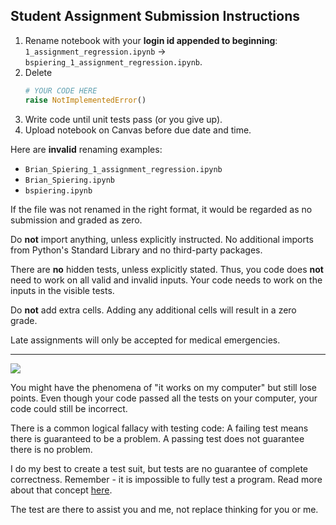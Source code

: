 Student Assignment Submission Instructions
------

1. Rename notebook with your __login id appended to beginning__: `1_assignment_regression.ipynb` -> `bspiering_1_assignment_regression.ipynb`.
2. Delete
    ```python
    # YOUR CODE HERE
    raise NotImplementedError()
    ```
1. Write code until unit tests pass (or you give up).
1. Upload notebook on Canvas before due date and time.

Here are __invalid__ renaming examples:

- `Brian_Spiering_1_assignment_regression.ipynb`
- `Brian_Spiering.ipynb`
- `bspiering.ipynb`

If the file was not renamed in the right format, it would be regarded as no submission and graded as zero.

Do __not__ import anything, unless explicitly instructed. No additional imports from Python's Standard Library and no third-party packages.

There are __no__ hidden tests, unless explicitly stated. Thus, you code does __not__ need to work on all valid and invalid inputs. Your code needs to work on the inputs in the visible tests.

Do __not__ add extra cells. Adding any additional cells will result in a zero grade.

Late assignments will only be accepted for medical emergencies.

------

![](https://www.azquotes.com/picture-quotes/quote-testing-shows-the-presence-not-the-absence-of-bugs-edsger-dijkstra-84-72-89.jpg)

You might have the phenomena of "it works on my computer" but still lose points. Even though your code passed all the tests on your computer, your code could still be incorrect. 

There is a common logical fallacy with testing code: A failing test means there is guaranteed to be a problem. A passing test does not guarantee there is no problem.

I do my best to create a test suit, but tests are no guarantee of complete correctness. Remember - it is impossible to fully test a program. Read more about that concept [here](http://www.testingeducation.org/BBST/foundations/Kaner_impossibility.pdf).

The test are there to assist you and me, not replace thinking for you or me.

